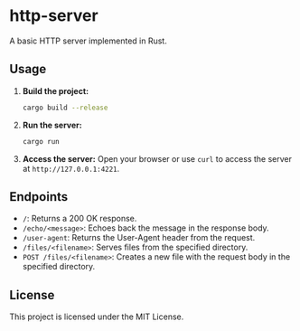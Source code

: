 # http-server

A basic HTTP server implemented in Rust.

## Usage

1.  **Build the project:**
    ```bash
    cargo build --release
    ```

2.  **Run the server:**
    ```bash
    cargo run
    ```

3.  **Access the server:**
    Open your browser or use `curl` to access the server at `http://127.0.0.1:4221`.

## Endpoints

*   `/`: Returns a 200 OK response.
*   `/echo/<message>`: Echoes back the message in the response body.
*   `/user-agent`: Returns the User-Agent header from the request.
*   `/files/<filename>`: Serves files from the specified directory.
*   `POST /files/<filename>`: Creates a new file with the request body in the specified directory.

## License

This project is licensed under the MIT License.
